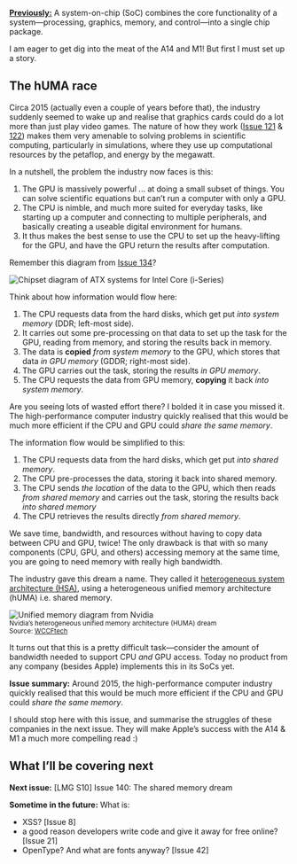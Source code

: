 [**Previously:**](https://buttondown.email/laymansguide/archive/) A system-on-chip (SoC) combines the core functionality of a system—processing, graphics, memory, and control—into a single chip package.

I am eager to get dig into the meat of the A14 and M1! But first I must set up a story.

## The hUMA race

Circa 2015 (actually even a couple of years before that), the industry suddenly seemed to wake up and realise that graphics cards could do a lot more than just play video games. The nature of how they work ([Issue 121](https://buttondown.email/laymansguide/archive/lmg-s10-issue-121-in-graphic-detail/) & [122](https://buttondown.email/laymansguide/archive/lmg-s10-issue-122-the-great-flattening/)) makes them very amenable to solving problems in scientific computing, particularly in simulations, where they use up computational resources by the petaflop, and energy by the megawatt.

In a nutshell, the problem the industry now faces is this:

1. The GPU is massively powerful ... at doing a small subset of things. You can solve scientific equations but can’t run a computer with only a GPU.
2. The CPU is nimble, and much more suited for everyday tasks, like starting up a computer and connecting to multiple peripherals, and basically creating a useable digital environment for humans.
3. It thus makes the best sense to use the CPU to set up the heavy-lifting for the GPU, and have the GPU return the results after computation.

Remember this diagram from [Issue 134]()?

![Chipset diagram of ATX systems for Intel Core (i-Series)](https://raw.githubusercontent.com/ngjunsiang/laymansguide/release/season11/issue134/issue134_02.gif)

Think about how information would flow here:

1. The CPU requests data from the hard disks, which get put *into system memory* (DDR; left-most side).
2. It carries out some pre-processing on that data to set up the task for the GPU, reading from memory, and storing the results back in memory.
3. The data is **copied** *from system memory* to the GPU, which stores that data *in GPU memory* (GDDR; right-most side).
4. The GPU carries out the task, storing the results *in GPU memory*.
5. The CPU requests the data from GPU memory, **copying** it back *into system memory*.

Are you seeing lots of wasted effort there? I bolded it in case you missed it. The high-performance computer industry quickly realised that this would be much more efficient if the CPU and GPU could *share the same memory*.

The information flow would be simplified to this:

1. The CPU requests data from the hard disks, which get put *into shared memory*.
2. The CPU pre-processes the data, storing it back into shared memory.
3. The CPU sends *the location* of the data to the GPU, which then reads *from shared memory* and carries out the task, storing the results back *into shared memory*
4. The CPU retrieves the results directly *from shared memory*.

We save time, bandwidth, and resources without having to copy data between CPU and GPU, twice! The only drawback is that with so many components (CPU, GPU, and others) accessing memory at the same time, you are going to need memory with really high bandwidth.

The industry gave this dream a name. They called it [heterogeneous system architecture (HSA)](https://en.wikipedia.org/wiki/Heterogeneous_System_Architecture), using a heterogeneous unified memory architecture (hUMA) i.e. shared memory.

![Unified memory diagram from Nvidia](https://raw.githubusercontent.com/ngjunsiang/laymansguide/release/season11/issue139/issue139_01.jpg)<br />
<small>Nvidia’s heterogeneous unified memory architecture (HUMA) dream<br />Source: [WCCFtech](https://wccftech.com/intel-amd-nvidia-future-industry-hsa/2/)</small>

It turns out that this is a pretty difficult task—consider the amount of bandwidth needed to support CPU *and* GPU access. Today no product from any company (besides Apple) implements this in its SoCs yet.

**Issue summary:** Around 2015, the high-performance computer industry quickly realised that this would be much more efficient if the CPU and GPU could *share the same memory*.

I should stop here with this issue, and summarise the struggles of these companies in the next issue. They will make Apple’s success with the A14 & M1 a much more compelling read :)

## What I’ll be covering next

**Next issue:** [LMG S10] Issue 140: The shared memory dream

**Sometime in the future:** What is:

- XSS? [Issue 8]
- a good reason developers write code and give it away for free online? [Issue 21]
- OpenType? And what are fonts anyway? [Issue 42]
